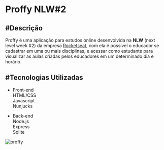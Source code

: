 # Proffy NLW#2

## #Descrição
Proffy é uma aplicação para estudos online desenvolvida na <strong>NLW</strong> (next level week #2) da empresa <a href="https://rocketseat.com.br/">Rocketseat</a>, com ela é possível o educador se cadastrar em uma ou mais disciplinas, e acessar como estudante para visualizar as aulas criadas pelos educadores em um determinado dia e horário.  

## #Tecnologias Utilizadas
- Front-end <br/>
HTML/CSS <br/>
Javascript <br/>
Nunjucks <br/>

- Back-end <br/>
Node.js <br/>
Express <br/>
Sqlite <br/>

![proffy](https://user-images.githubusercontent.com/68729858/95121626-b19d6a00-0725-11eb-8031-6a3940a046bf.png)

